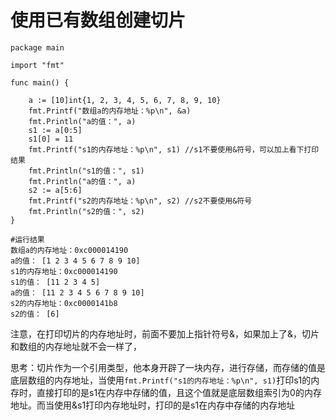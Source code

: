 # 使用已有数组创建切片
```
package main

import "fmt"

func main() {

	a := [10]int{1, 2, 3, 4, 5, 6, 7, 8, 9, 10}
	fmt.Printf("数组a的内存地址：%p\n", &a)
	fmt.Println("a的值：", a)
	s1 := a[0:5]
	s1[0] = 11
	fmt.Printf("s1的内存地址：%p\n", s1) //s1不要使用&符号，可以加上看下打印结果
	fmt.Println("s1的值：", s1)
	fmt.Println("a的值：", a)
	s2 := a[5:6]
	fmt.Printf("s2的内存地址：%p\n", s2) //s2不要使用&符号
	fmt.Println("s2的值：", s2)
}

#运行结果
数组a的内存地址：0xc000014190
a的值： [1 2 3 4 5 6 7 8 9 10]
s1的内存地址：0xc000014190
s1的值： [11 2 3 4 5]
a的值： [11 2 3 4 5 6 7 8 9 10]
s2的内存地址：0xc0000141b8
s2的值： [6]
```

注意，在打印切片的内存地址时，前面不要加上指针符号&，如果加上了&，切片和数组的内存地址就不会一样了，

思考：切片作为一个引用类型，他本身开辟了一块内存，进行存储，而存储的值是底层数组的内存地址，当使用`fmt.Printf("s1的内存地址：%p\n", s1)`打印s1的内存时，直接打印的是s1在内存中存储的值，且这个值就是底层数组索引为0的内存地址。而当使用&s1打印内存地址时，打印的是s1在内存中存储的内存地址